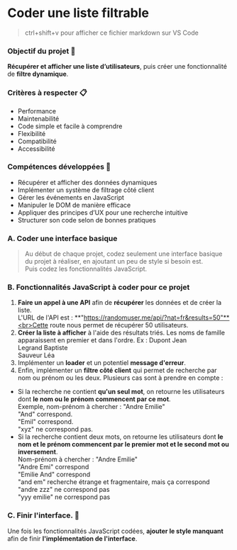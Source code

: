# Coder une liste filtrable

> ctrl+shift+v pour afficher ce fichier markdown sur VS Code

### Objectif du projet 🎯

**Récupérer et afficher une liste d’utilisateurs**, puis créer une fonctionnalité de **filtre dynamique**.

### Critères à respecter 📋

- Performance
- Maintenabilité
- Code simple et facile à comprendre
- Flexibilité
- Compatibilité
- Accessibilité

### Compétences développées 💪

- Récupérer et afficher des données dynamiques
- Implémenter un système de filtrage côté client
- Gérer les événements en JavaScript
- Manipuler le DOM de manière efficace
- Appliquer des principes d’UX pour une recherche intuitive
- Structurer son code selon de bonnes pratiques

### A. Coder une interface basique

> Au début de chaque projet, codez seulement une interface basique du projet à réaliser, en ajoutant un peu de style si besoin est. <br>
> Puis codez les fonctionnalités JavaScript.

### B. Fonctionnalités JavaScript à coder pour ce projet

1. **Faire un appel à une API** afin de **récupérer** les données et de créer la liste.
   <br>L'URL de l'API est : **"https://randomuser.me/api/?nat=fr&results=50"**<br>Cette route nous permet de récupérer 50 utilisateurs.
2. **Créer la liste à afficher** à l'aide des résultats triés. Les noms de famille apparaissent en premier et dans l'ordre. Ex :
   Dupont Jean<br>
   Legrand Baptiste<br>
   Sauveur Léa
3. Implémenter un **loader** et un potentiel **message d'erreur**.
4. Enfin, implémenter un **filtre côté client** qui permet de recherche par nom ou prénom ou les deux.
   Plusieurs cas sont à prendre en compte :

- Si la recherche ne contient **qu'un seul mot**, on retourne les utilisateurs dont **le nom ou le prénom commencent par ce mot**.<br>
  Exemple, nom-prénom à chercher : "Andre Emilie"<br>
  "And" correspond.<br>
  "Emil" correspond.<br>
  "xyz" ne correspond pas.
- Si la recherche contient deux mots, on retourne les utilisateurs dont **le nom et le prénom commencent par le premier mot et le second mot ou inversement**.<br>
  Nom-prénom à chercher : "Andre Emilie"<br>
  "Andre Emi" correspond<br>
  "Emilie And" correspond<br>
  "and em" recherche étrange et fragmentaire, mais ça correspond<br>
  "andre zzz" ne correspond pas<br>
  "yyy emilie" ne correspond pas<br>

### C. Finir l'interface. 🎨

Une fois les fonctionnalités JavaScript codées, **ajouter le style manquant** afin de finir **l'implémentation de l'interface**.

